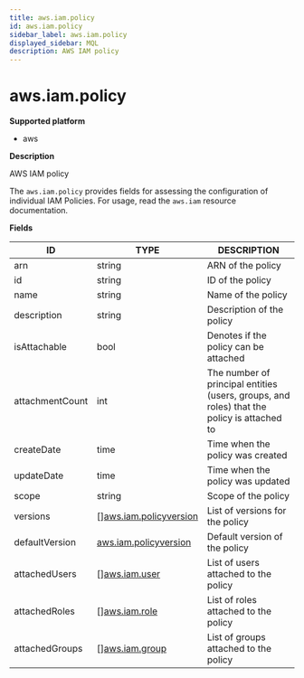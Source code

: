 ```yaml
---
title: aws.iam.policy
id: aws.iam.policy
sidebar_label: aws.iam.policy
displayed_sidebar: MQL
description: AWS IAM policy
---
```


# aws.iam.policy

**Supported platform**

- aws

**Description**

AWS IAM policy

The `aws.iam.policy` provides fields for assessing the configuration of individual IAM Policies. For usage, read the `aws.iam` resource documentation.

**Fields**

| ID              | TYPE                                                        | DESCRIPTION                                                                                |
| --------------- | ----------------------------------------------------------- | ------------------------------------------------------------------------------------------ |
| arn             | string                                                      | ARN of the policy                                                                          |
| id              | string                                                      | ID of the policy                                                                           |
| name            | string                                                      | Name of the policy                                                                         |
| description     | string                                                      | Description of the policy                                                                  |
| isAttachable    | bool                                                        | Denotes if the policy can be attached                                                      |
| attachmentCount | int                                                         | The number of principal entities (users, groups, and roles) that the policy is attached to |
| createDate      | time                                                        | Time when the policy was created                                                           |
| updateDate      | time                                                        | Time when the policy was updated                                                           |
| scope           | string                                                      | Scope of the policy                                                                        |
| versions        | &#91;&#93;[aws.iam.policyversion](aws.iam.policyversion.md) | List of versions for the policy                                                            |
| defaultVersion  | [aws.iam.policyversion](aws.iam.policyversion.md)           | Default version of the policy                                                              |
| attachedUsers   | &#91;&#93;[aws.iam.user](aws.iam.user.md)                   | List of users attached to the policy                                                       |
| attachedRoles   | &#91;&#93;[aws.iam.role](aws.iam.role.md)                   | List of roles attached to the policy                                                       |
| attachedGroups  | &#91;&#93;[aws.iam.group](aws.iam.group.md)                 | List of groups attached to the policy                                                      |
